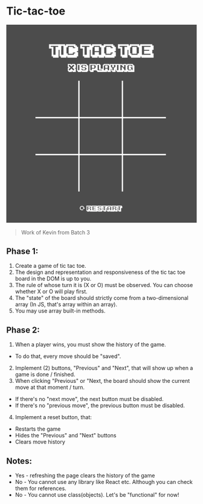 # Tic-tac-toe

![tic_tac_toe](assets/tic_tac_toe.png)
> Work of Kevin from Batch 3

## Phase 1:
1. Create a game of tic tac toe.
2. The design and representation and responsiveness of the tic tac toe board in the DOM is up to you.
3. The rule of whose turn it is (X or O) must be observed. You can choose whether X or O will play first.
4. The "state" of the board should strictly come from a two-dimensional array (In JS, that's array within an array).
5. You may use array built-in methods.

## Phase 2:
1. When a player wins, you must show the history of the game.
- To do that, every move should be "saved".
2. Implement (2) buttons, "Previous" and "Next", that will show up when a game is done / finished.
3. When clicking "Previous" or "Next, the board should show the current move at that moment / turn.
- If there's no "next move", the next button must be disabled.
- If there's no "previous move", the previous button must be disabled.
 
4. Implement a reset button, that:
- Restarts the game
- Hides the "Previous" and "Next" buttons
- Clears move history
  
## Notes:
- Yes - refreshing the page clears the history of the game
- No - You cannot use any library like React etc. Although you can check them for references.
- No - You cannot use class(objects). Let's be "functional" for now!